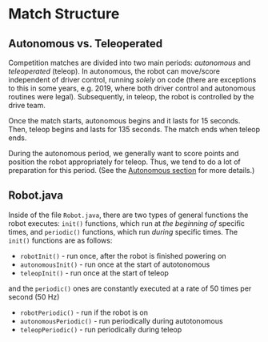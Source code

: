 # Match Structure

## Autonomous vs. Teleoperated

Competition matches are divided into two main periods: *autonomous* and *teleoperated* (teleop). In autonomous, the robot can move/score independent of driver control, running *solely* on code (there are exceptions to this in some years, e.g. 2019, where both driver control and autonomous routines were legal). Subsequently, in teleop, the robot is controlled by the drive team.

Once the match starts, autonomous begins and it lasts for 15 seconds. Then, teleop begins and lasts for 135 seconds. The match ends when teleop ends.

During the autonomous period, we generally want to score points and position the robot appropriately for teleop. Thus, we tend to do a lot of preparation for this period. (See the [Autonomous section](https://frc1257.github.io/robotics-training/#/frc/4-Autonomous/README) for more details.)

## Robot.java

Inside of the file `Robot.java`, there are two types of general functions the robot executes: `init()` functions, which run at *the beginning of* specific times, and `periodic()` functions, which run *during* specific times. The `init()` functions are as follows:

- `robotInit()` - run once, after the robot is finished powering on
- `autonomousInit()` - run once at the start of autotonomous
- `teleopInit()` - run once at the start of teleop

and the `periodic()` ones are constantly executed at a rate of 50 times per second (50 Hz)

- `robotPeriodic()` - run if the robot is on
- `autonomousPeriodic()` - run periodically during autotonomous
- `teleopPeriodic()` - run periodically during teleop


